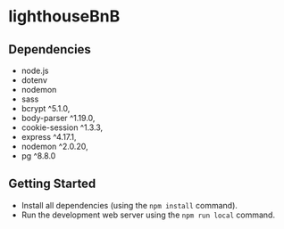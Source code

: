 # lighthouseBnB

## Dependencies
- node.js
- dotenv
- nodemon
- sass
- bcrypt ^5.1.0,
- body-parser ^1.19.0,
- cookie-session ^1.3.3,
- express ^4.17.1,
- nodemon ^2.0.20,
- pg ^8.8.0 

## Getting Started

- Install all dependencies (using the `npm install` command).
- Run the development web server using the `npm run local` command.